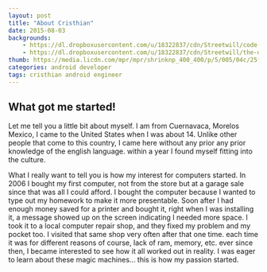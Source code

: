 ```yaml
---
layout: post
title: "About Cristhian"
date: 2015-08-03
backgrounds:
    - https://dl.dropboxusercontent.com/u/18322837/cdn/Streetwill/code-screen.jpg
    - https://dl.dropboxusercontent.com/u/18322837/cdn/Streetwill/the-desk.jpg
thumb: https://media.licdn.com/mpr/mpr/shrinknp_400_400/p/5/005/04c/25f/06fd323.jpg
categories: android developer
tags: cristhian android engineer
---
```


## What got me started!
Let me tell you a little bit about myself. I am from Cuernavaca, Morelos Mexico, I came to the United States
when I was about 14. Unlike other people that come to this country, I came here without any prior any prior
knowledge of the english language. within a year I found myself fitting into the culture.

What I really want to tell you is how my interest for computers started. In 2006 I bought my first computer, not
from the store but at a garage sale since that was all I could afford. I bought the computer because I wanted to
type out my homework to make it more presentable. Soon after I had enough money saved for a printer and bought it,
right when I was installing it, a message showed up on the screen indicating I needed more space. I took it to a
local computer repair shop, and they fixed my problem and my pocket too. I visited that same shop very often after
that one time. each time it was for different reasons of course, lack of ram, memory, etc. ever since then, I became interested to see how it all worked out in reality. I was eager to learn about these magic machines... this is how
my passion started.
